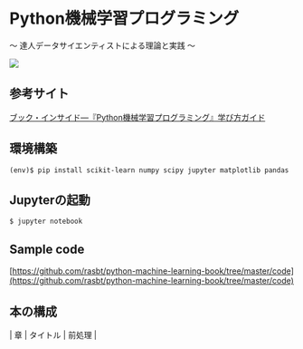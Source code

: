 # Python機械学習プログラミング 
〜 達人データサイエンティストによる理論と実践 〜

<a  href="https://www.amazon.co.jp/gp/product/4844380605/ref=as_li_tf_il?ie=UTF8&camp=247&creative=1211&creativeASIN=4844380605&linkCode=as2&tag=ironhotcom-22"><img border="0" src="http://ws-fe.amazon-adsystem.com/widgets/q?_encoding=UTF8&ASIN=4844380605&Format=_SL160_&ID=AsinImage&MarketPlace=JP&ServiceVersion=20070822&WS=1&tag=ironhotcom-22" ></a><img src="http://ir-jp.amazon-adsystem.com/e/ir?t=ironhotcom-22&l=as2&o=9&a=4844380605" width="1" height="1" border="0" alt="" style="border:none !important; margin:0px !important;" />

## 参考サイト
[ブック・インサイド―『Python機械学習プログラミング』学び方ガイド](https://thinkit.co.jp/article/9926)

## 環境構築

```
(env)$ pip install scikit-learn numpy scipy jupyter matplotlib pandas
```

## Jupyterの起動

```
$ jupyter notebook
```

## Sample code
[https://github.com/rasbt/python-machine-learning-book/tree/master/code](https://github.com/rasbt/python-machine-learning-book/tree/master/code)

## 本の構成

| 章 | タイトル | 前処理 | 